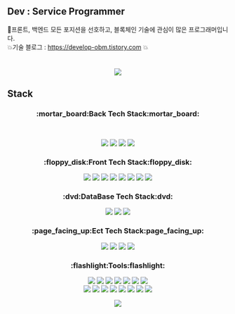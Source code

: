 ## Dev : Service Programmer

:pushpin:프론트, 백엔드 모든 포지션을 선호하고, 블록체인 기술에 관심이 많은 프로그래머입니다.<br/>
:collision:기술 블로그 : https://develop-obm.tistory.com :collision:
#
<div align="center">
<a href="https://github.com/anuraghazra/github-readme-stats">
  <img align="center" src="https://github-readme-stats.vercel.app/api?username=byeongmunoh&show_icons=true&theme=radical" />
</a>
  </div>

## Stack

<h3 align="center">:mortar_board:Back Tech Stack:mortar_board:</h3>
<br/>
<p align="center">
  <img
    src="https://img.shields.io/badge/Laravel-000000?style=flat-square&logo=Laravel&logoColor=white"
  />&nbsp<img
    src="https://img.shields.io/badge/Node.js-000000?style=flat-square&logo=Node.js&logoColor=white"
  />&nbsp<img
    src="https://img.shields.io/badge/Solidity-000000?style=flat-square&logo=Solidity&logoColor=white"
  />&nbsp<img
    src="https://img.shields.io/badge/PHP-000000?style=flat-square&logo=PHP&logoColor=white"
  />
</p>
<h3 align="center">:floppy_disk:Front Tech Stack:floppy_disk:</h3>
<p align="center">
  <img
    src="https://img.shields.io/badge/HTML5-000000?style=flat-square&logo=HTML5&logoColor=white"
  />&nbsp<img
    src="https://img.shields.io/badge/React-000000?style=flat-square&logo=React&logoColor=white"
  />&nbsp<img
    src="https://img.shields.io/badge/Next.js-000000?style=flat-square&logo=Next.js&logoColor=white"
  />&nbsp<img
    src="https://img.shields.io/badge/TypeScript-000000?style=flat-square&logo=TypeScript&logoColor=white"
  />&nbsp<img
    src="https://img.shields.io/badge/JavaScript-000000?style=flat-square&logo=JavaScript&logoColor=white"
  />&nbsp<img
    src="https://img.shields.io/badge/CSS3-000000?style=flat-square&logo=CSS3&logoColor=white"
  />&nbsp<img
    src="https://img.shields.io/badge/Redux-000000?style=flat-square&logo=Redux&logoColor=white"
  />&nbsp<img
    src="https://img.shields.io/badge/Web3.js-000000?style=flat-square&logo=Web3.js&logoColor=white"
  />
</p>
<h3 align="center">:dvd:DataBase Tech Stack:dvd:</h3>
<p align="center">
  <img
    src="https://img.shields.io/badge/MySQL-000000?style=flat-square&logo=MySQL&logoColor=white"
  />&nbsp<img
    src="https://img.shields.io/badge/MongoDB-000000?style=flat-square&logo=MongoDB&logoColor=white"
  />&nbsp<img
    src="https://img.shields.io/badge/MariaDB-000000?style=flat-square&logo=MariaDB&logoColor=white"
  />
</p>
<h3 align="center">:page_facing_up:Ect Tech Stack:page_facing_up:</h3>
<p align="center">
  <img
    src="https://img.shields.io/badge/Amazon AWS-000000?style=flat-square&logo=Amazon AWS&logoColor=white"
  />&nbsp<img
    src="https://img.shields.io/badge/Amazon RDS-000000?style=flat-square&logo=Amazon RDS&logoColor=white"
  />&nbsp<img
    src="https://img.shields.io/badge/Amazon S3-000000?style=flat-square&logo=Amazon S3&logoColor=white"
  />&nbsp<img
    src="https://img.shields.io/badge/Amazon EC2-000000?style=flat-square&logo=Amazon EC2&logoColor=white"
  />
</p>
<h3 align="center">:flashlight:Tools:flashlight:</h3>
<p align="center">
  <img
    src="https://img.shields.io/badge/Visual Studio Code-000000?style=flat-square&logo=Visual Studio Code&logoColor=white"
  />&nbsp<img
    src="https://img.shields.io/badge/GitHub-000000?style=flat-square&logo=GitHub&logoColor=white"
  />&nbsp<img
    src="https://img.shields.io/badge/GitLab-000000?style=flat-square&logo=GitLab&logoColor=white"
  />&nbsp<img
    src="https://img.shields.io/badge/Jira Software-000000?style=flat-square&logo=Jira Software&logoColor=white"
  />&nbsp<img
    src="https://img.shields.io/badge/Confluence-000000?style=flat-square&logo=Confluence&logoColor=white"
  />&nbsp<img
    src="https://img.shields.io/badge/Slack-000000?style=flat-square&logo=Slack&logoColor=white"
  />&nbsp<img
    src="https://img.shields.io/badge/Sourcetree-000000?style=flat-square&logo=Sourcetree&logoColor=white"
  /><br/><img
    src="https://img.shields.io/badge/GitKraken-000000?style=flat-square&logo=GitKraken&logoColor=white"
  />&nbsp<img
    src="https://img.shields.io/badge/Android Studio-000000?style=flat-square&logo=Android Studio&logoColor=white"
  />&nbsp<img
    src="https://img.shields.io/badge/FileZilla-000000?style=flat-square&logo=FileZilla&logoColor=white"
  />&nbsp<img
    src="https://img.shields.io/badge/Postman-000000?style=flat-square&logo=Postman&logoColor=white"
  />&nbsp<img
    src="https://img.shields.io/badge/IPFS-000000?style=flat-square&logo=IPFS&logoColor=white"
  />&nbsp<img
    src="https://img.shields.io/badge/Firebase-000000?style=flat-square&logo=Firebase&logoColor=white"
  />&nbsp<img
    src="https://img.shields.io/badge/VirtualBox-000000?style=flat-square&logo=VirtualBox&logoColor=white"
  />&nbsp<img
    src="https://img.shields.io/badge/NGINX-000000?style=flat-square&logo=NGINX&logoColor=white"
  />
</p>
<p align="center">
<a href="https://hits.seeyoufarm.com"><img src="https://hits.seeyoufarm.com/api/count/incr/badge.svg?url=https%3A%2F%2Fgithub.com%2Fbyeongmunoh%2Fbyeongmunoh%2Fblob%2Fmain%2FREADME.md&count_bg=%23A2A2A2&title_bg=%23555555&icon=vsco.svg&icon_color=%23E7E7E7&title=%EB%B0%A9%EB%AC%B8%EC%9E%90+%EC%88%98&edge_flat=true"/></a><br/>
</p>
